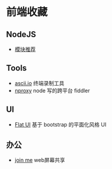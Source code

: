 # 前端收藏

## NodeJS

- [模块推荐](https://github.com/joyent/node/wiki/modules)

## Tools

- [ascii.io](http://ascii.io/) 终端录制工具
- [nproxy](https://github.com/goddyZhao/nproxy) node 写的跨平台 fiddler

## UI

- [Flat UI](http://designmodo.github.com/Flat-UI/) 基于 bootstrap 的平面化风格 UI

## 办公

- [join me](https://join.me/) web屏幕共享
